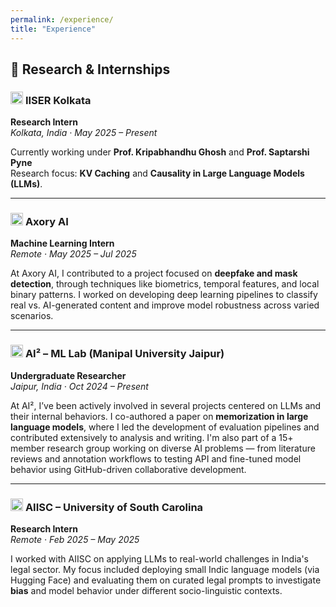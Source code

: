 ```yaml
---
permalink: /experience/
title: "Experience"
---
```


## 🔬 Research & Internships

### <img src="/assets/iiser.jpg" alt="IISER Kolkata" width="20"/> **IISER Kolkata**  
**Research Intern**  
*Kolkata, India · May 2025 – Present*  

Currently working under **Prof. Kripabhandhu Ghosh** and **Prof. Saptarshi Pyne**  
Research focus: **KV Caching** and **Causality in Large Language Models (LLMs)**.

---

### <img src="/assets/axory.jpg" alt="Axory AI" width="20"/> **Axory AI**  
**Machine Learning Intern**  
*Remote · May 2025 – Jul 2025*  

At Axory AI, I contributed to a project focused on **deepfake and mask detection**, through techniques like biometrics, temporal features, and local binary patterns. I worked on developing deep learning pipelines to classify real vs. AI-generated content and improve model robustness across varied scenarios.

---

### <img src="/assets/ai2.jpg" alt="AI² – ML Lab" width="20"/> **AI² – ML Lab (Manipal University Jaipur)**  
**Undergraduate Researcher**  
*Jaipur, India · Oct 2024 – Present*  

At AI², I’ve been actively involved in several projects centered on LLMs and their internal behaviors. I co-authored a paper on **memorization in large language models**, where I led the development of evaluation pipelines and contributed extensively to analysis and writing. I'm also part of a 15+ member research group working on diverse AI problems — from literature reviews and annotation workflows to testing API and fine-tuned model behavior using GitHub-driven collaborative development.  


---

### <img src="/assets/aiisc.jpg" alt="AIISC – University of South Carolina" width="20"/> **AIISC – University of South Carolina**  
**Research Intern**  
*Remote · Feb 2025 – May 2025*  

I worked with AIISC on applying LLMs to real-world challenges in India's legal sector. My focus included deploying small Indic language models (via Hugging Face) and evaluating them on curated legal prompts to investigate **bias** and model behavior under different socio-linguistic contexts.



